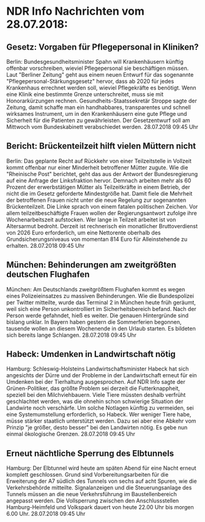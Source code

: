 # NDR Info Nachrichten vom 28.07.2018:


## Gesetz: Vorgaben für Pflegepersonal in Kliniken?
Berlin: Bundesgesundheitsminister Spahn will Krankenhäusern künftig offenbar vorschreiben, wieviel Pflegepersonal sie beschäftigen müssen. Laut "Berliner Zeitung" geht aus einem neuen Entwurf für das sogenannte "Pflegepersonal-Stärkungsgesetz" hervor, dass ab 2020 für jedes Krankenhaus errechnet werden soll, wieviel Pflegekräfte es benötigt. Wenn eine Klinik eine bestimmte Grenze unterschreitet, muss sie mit Honorarkürzungen rechnen. Gesundheits-Staatssekretär Stroppe sagte der Zeitung, damit schaffe man ein handhabbares, transparentes und schnell wirksames Instrument, um in den Krankenhäusern eine gute Pflege und Sicherheit für die Patienten zu gewährleisten. Der Gesetzentwurf soll am Mittwoch vom Bundeskabinett verabschiedet werden. 28.07.2018 09:45 Uhr 

## Bericht: Brückenteilzeit hilft vielen Müttern nicht
Berlin: Das geplante Recht auf Rückkehr von einer Teilzeitstelle in Vollzeit kommt offenbar nur einer Minderheit betroffener Mütter zugute. Wie die "Rheinische Post" berichtet, geht das aus der Antwort der Bundesregierung auf eine Anfrage der Linksfraktion hervor. Demnach arbeiten mehr als 60 Prozent der erwerbstätigen Mütter als Teilzeitkräfte in einem Betrieb, der nicht die im Gesetz geforderte Mindestgröße hat. Damit fiele die Mehrheit der betroffenen Frauen nicht unter die neue Regelung zur sogenannten Brückenteilzeit. Die Linke sprach von einem fatalen politischen Zeichen. Vor allem teilzeitbeschäftigte Frauen wollen der Regierungsantwort zufolge ihre Wochenarbeitszeit aufstocken. Wer lange in Teilzeit arbeitet ist von Altersarmut bedroht. Derzeit ist rechnerisch ein monatlicher Bruttoverdienst von 2026 Euro erforderlich, um eine Nettorente oberhalb des Grundsicherungsniveaus von momentan 814 Euro für Alleinstehende zu erhalten. 28.07.2018 09:45 Uhr 

## München: Behinderungen am zweitgrößten deutschen Flughafen
München: Am Deutschlands zweitgrößtem Flughafen kommt es wegen eines Polizeieinsatzes zu massiven Behinderungen. Wie die Bundespolizei per Twitter mitteilte, wurde das Terminal 2 in München heute früh geräumt, weil sich eine Person unkontrolliert im Sicherheitsbereich befand. Nach der Person werde gefahndet, hieß es weiter. Die genauen Hintergründe sind bislang unklar. In Bayern haben gestern die Sommerferien begonnen, tausende wollen an diesem Wochenende in den Urlaub starten. Es bildeten sich bereits lange Schlangen. 28.07.2018 09:45 Uhr 

## Habeck: Umdenken in Landwirtschaft nötig
Hamburg: Schleswig-Holsteins Landwirtschaftsminister Habeck hat sich angesichts der Dürre und der Probleme in der Landwirtschaft erneut für ein Umdenken bei der Tierhaltung ausgesprochen. Auf NDR Info sagte der Grünen-Politiker, das größte Problem sei derzeit die Futterknappheit, speziell bei den Milchviehbauern. Viele Tiere müssten deshalb verfrüht geschlachtet werden, was die ohnehin schon schwierige Situation der Landwirte noch verschärfe. Um solche Notlagen künftig zu vermeiden, sei eine Systemumstellung erforderlich, so Habeck. Wer weniger Tiere habe, müsse stärker staatlich unterstützt werden. Dazu sei aber eine Abkehr vom Prinzip "je größer, desto besser" bei den Landwirten nötig. Es gebe nun einmal ökologische Grenzen. 28.07.2018 09:45 Uhr 

## Erneut nächtliche Sperrung des Elbtunnels
Hamburg: Der Elbtunnel wird heute am späten Abend für eine Nacht erneut komplett geschlossen. Grund sind Vorbereitungsarbeiten für die Erweiterung der A7 südlich des Tunnels von sechs auf acht Spuren, wie die Verkehrsbehörde mitteilte. Signalanzeigen und die Steuerungsanlage des Tunnels müssen an die neue Verkehrsführung im Baustellenbereich angepasst werden. Die Vollsperrung zwischen den Anschlussstellen Hamburg-Heimfeld und Volkspark dauert von heute 22.00 Uhr bis morgen 6.00 Uhr. 28.07.2018 09:45 Uhr 
